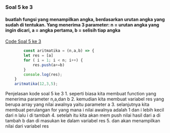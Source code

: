 ### Soal 5 ke 3
#### buatlah fungsi yang menampilkan angka, berdasarkan urutan angka yang sudah di tentukan. Yang menerima 3 parameter: n = urutan angka yang ingin dicari, a = angka pertama, b = selisih tiap angka

[Code Soal 5 ke 3](https://playcode.io/737187/)

```javascript
        const aritmatika = (n,a,b) => {
        let res = [a]
        for ( i = 1; i < n; i++) {
            res.push(a+=b)
        }
        console.log(res);
    }
    aritmatika(12,3,5);
```

Penjelasan kode soal 5 ke 3
     1. seperti biasa kita membuat function yang menerima parameter n,a,dan b
     2. kemudian kita membuat variabel res yang berupa array yang nilai awalnya yaitu parameter a
     3. selanjutnya kita membuat perulangan for yang mana i nilai awalnya adalah  1 dan i lebih kecil dari n lalu i di tambah
     4. setelah itu kita akan mem push nilai hasil dari a di tambah b dan di masukan ke dalam variabel res
     5. dan akan menampilkan nilai dari variabel res